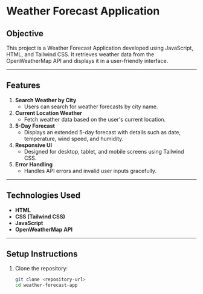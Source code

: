 # Weather Forecast Application

## Objective
This project is a Weather Forecast Application developed using JavaScript, HTML, and Tailwind CSS. It retrieves weather data from the OpenWeatherMap API and displays it in a user-friendly interface.

---

## Features
1. **Search Weather by City**
   - Users can search for weather forecasts by city name.
2. **Current Location Weather**
   - Fetch weather data based on the user's current location.
3. **5-Day Forecast**
   - Displays an extended 5-day forecast with details such as date, temperature, wind speed, and humidity.
4. **Responsive UI**
   - Designed for desktop, tablet, and mobile screens using Tailwind CSS.
5. **Error Handling**
   - Handles API errors and invalid user inputs gracefully.

---

## Technologies Used
- **HTML**
- **CSS (Tailwind CSS)**
- **JavaScript**
- **OpenWeatherMap API**

---

## Setup Instructions
1. Clone the repository:
   ```bash
   git clone <repository-url>
   cd weather-forecast-app
